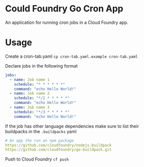 # Could Foundry Go Cron App
An application for running cron jobs in a Cloud Foundry app.

# Usage
Create a cron-tab.yaml
`cp cron-tab.yaml.example cron-tab.yaml`

Declare jobs in the following format
```yaml
jobs:
  - name: Job name 1
    schedule: "* * * * * *"
    command: "echo Hello World!"
  - name: Job name 2
    schedule: "*/1 * * * * *"
    command: "echo Hello World!"
  - name: Job name 3
    schedule: "*/3 * * * * *"
    command: "echo Hello World!"
```

If the job has other language dependencies make sure to list their buildpacks in the `.buildpacks` yaml
```yaml
# An app the run an npm package
https://github.com/cloudfoundry/nodejs-buildpack
https://github.com/cloudfoundry/go-buildpack.git
```

Push to Cloud Foundry
`cf push`

